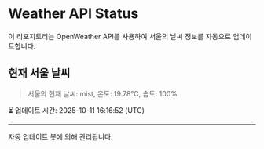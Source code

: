 
# Weather API Status

이 리포지토리는 OpenWeather API를 사용하여 서울의 날씨 정보를 자동으로 업데이트합니다.

## 현재 서울 날씨
> 서울의 현재 날씨: mist, 온도: 19.78°C, 습도: 100%

⏳ 업데이트 시간: 2025-10-11 16:16:52 (UTC)

---
자동 업데이트 봇에 의해 관리됩니다.
